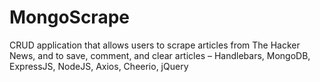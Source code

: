 # MongoScrape

CRUD application that allows users to scrape articles from The Hacker News, and to save, comment, and clear articles – Handlebars, MongoDB, ExpressJS, NodeJS, Axios, Cheerio, jQuery
